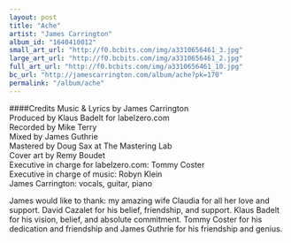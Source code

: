 ```yaml
---
layout: post
title: "Ache"
artist: "James Carrington"
album_id: "1640410012"
small_art_url: "http://f0.bcbits.com/img/a3310656461_3.jpg"
large_art_url: "http://f0.bcbits.com/img/a3310656461_2.jpg"
full_art_url: "http://f0.bcbits.com/img/a3310656461_10.jpg"
bc_url: "http://jamescarrington.com/album/ache?pk=170"
permalink: "/album/ache"
---
```

####Credits
Music & Lyrics by James Carrington  
Produced by Klaus Badelt for labelzero.com  
Recorded by Mike Terry  
Mixed by James Guthrie  
Mastered by Doug Sax at The Mastering Lab  
Cover art by Remy Boudet  
Executive in charge for labelzero.com: Tommy Coster  
Executive in charge of music: Robyn Klein  
James Carrington: vocals, guitar, piano  
  
James would like to thank: my amazing wife Claudia for all her love and support. David Cazalet for his belief, friendship, and support. Klaus Badelt for his vision, belief, and absolute commitment. Tommy Coster for his dedication and friendship and James Guthrie for his friendship and genius.

